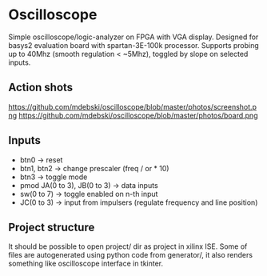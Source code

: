 # Oscilloscope
Simple oscilloscope/logic-analyzer on FPGA with VGA display. Designed for basys2 evaluation board with spartan-3E-100k processor.
Supports probing up to 40Mhz (smooth regulation < ~5Mhz), toggled by slope on selected inputs.

## Action shots
https://github.com/mdebski/oscilloscope/blob/master/photos/screenshot.png
https://github.com/mdebski/oscilloscope/blob/master/photos/board.png

## Inputs
* btn0 -> reset
* btn1, btn2 -> change prescaler (freq / or * 10)
* btn3 -> toggle mode
* pmod JA(0 to 3), JB(0 to 3) -> data inputs
* sw(0 to 7) -> toggle enabled on n-th input
* JC(0 to 3) -> input from impulsers (regulate frequency and line position)

## Project structure

It should be possible to open project/ dir as project in xilinx ISE.
Some of files are autogenerated using python code from generator/, it also
renders something like oscilloscope interface in tkinter.
